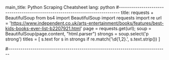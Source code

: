 main_title: Python Scraping Cheatsheet
lang: python
#------------------------------------------------------------------------------
title: requests + BeautifulSoup
from bs4 import BeautifulSoup
import requests
import re
url = 'https://www.independent.co.uk/arts-entertainment/books/features/best-kids-books-ever-list-b2207921.html'
page = requests.get(url);
soup = BeautifulSoup(page.content, "html.parser")
strongs = soup.select('p strong')
titles = [ s.text for s in strongs if re.match('\d{1,2}\.', s.text.strip()) ]

#------------------------------------------------------------------------------

